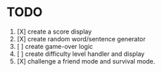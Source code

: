 # TODO

1. [X] create a score display
2. [X] create random word/sentence generator
3. [ ] create game-over logic
4. [ ] create difficulty level handler and display 
5. [X] challenge a friend mode and survival mode.
